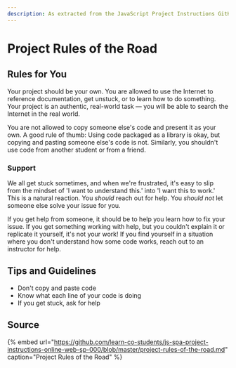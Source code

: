 ```yaml
---
description: As extracted from the JavaScript Project Instructions GitHub repository
---
```


# Project Rules of the Road

## Rules for You

Your project should be your own. You are allowed to use the Internet to reference documentation, get unstuck, or to learn how to do something. Your project is an authentic, real-world task — you will be able to search the Internet in the real world.

You are not allowed to copy someone else's code and present it as your own. A good rule of thumb: Using code packaged as a library is okay, but copying and pasting someone else's code is not. Similarly, you shouldn't use code from another student or from a friend.

### Support

We all get stuck sometimes, and when we're frustrated, it's easy to slip from the mindset of 'I want to understand this.' into 'I want this to work.' This is a natural reaction. You _should_ reach out for help. You _should not_ let someone else solve your issue for you.

If you get help from someone, it should be to help you learn how to fix your issue. If you get something working with help, but you couldn't explain it or replicate it yourself, it's not your work! If you find yourself in a situation where you don't understand how some code works, reach out to an instructor for help.

## Tips and Guidelines

* Don't copy and paste code
* Know what each line of your code is doing
* If you get stuck, ask for help

## Source

{% embed url="https://github.com/learn-co-students/js-spa-project-instructions-online-web-sp-000/blob/master/project-rules-of-the-road.md" caption="Project Rules of the Road" %}

